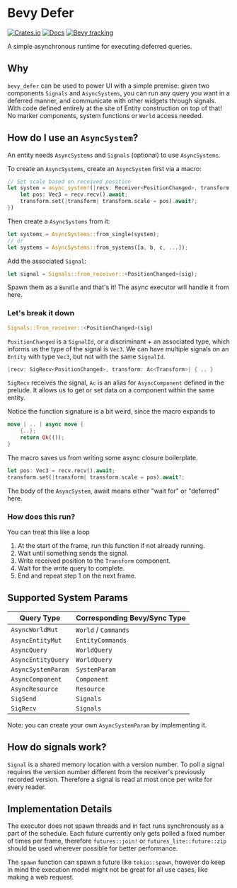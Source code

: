 # Bevy Defer

[![Crates.io](https://img.shields.io/crates/v/bevy_defer.svg)](https://crates.io/crates/bevy_defer)
[![Docs](https://docs.rs/bevy_defer/badge.svg)](https://docs.rs/bevy_defer/latest/bevy_defer/)
[![Bevy tracking](https://img.shields.io/badge/Bevy%20tracking-released%20version-lightblue)](https://bevyengine.org/learn/book/plugin-development/)

A simple asynchronous runtime for executing deferred queries.

## Why

`bevy_defer` can be used to power UI with a simple premise:
given two components `Signals` and `AsyncSystems`, you can
run any query you want in a deferred manner, and communicate with other widgets
through signals.
With code defined entirely at the site of Entity construction on top of that!
No marker components, system functions or `World` access needed.

## How do I use an `AsyncSystem`?

An entity needs `AsyncSystems` and `Signals` (optional) to use `AsyncSystems`.

To create an `AsyncSystems`, create an `AsyncSystem` first via a macro:

```rust
// Set scale based on received position
let system = async_system!(|recv: Receiver<PositionChanged>, transform: Ac<Transform>|{
    let pos: Vec3 = recv.recv().await;
    transform.set(|transform| transform.scale = pos).await?;
})
```

Then create a `AsyncSystems` from it:

```rust
let systems = AsyncSystems::from_single(system);
// or
let systems = AsyncSystems::from_systems([a, b, c, ...]);
```

Add the associated `Signal`:

```rust
let signal = Signals::from_receiver::<PositionChanged>(sig);
```

Spawn them as a `Bundle` and that's it! The async executor will
handle it from here.

### Let's break it down

```rust
Signals::from_receiver::<PositionChanged>(sig)
```

`PositionChanged` is a `SignalId`, or a discriminant + an associated type,
which informs us the type of the signal is `Vec3`. We can have multiple signals
on an `Entity` with type `Vec3`, but not with the same `SignalId`.

```rust
|recv: SigRecv<PositionChanged>, transform: Ac<Transform>| { .. }
```

`SigRecv` receives the signal, `Ac` is an alias for `AsyncComponent`
defined in the prelude. It allows us to get or set data
on a component within the same entity.

Notice the function signature is a bit weird, since the macro expands to

```rust
move | .. | async move { 
    {..}; 
    return Ok(()); 
}
```

The macro saves us from writing some async closure boilerplate.

```rust
let pos: Vec3 = recv.recv().await;
transform.set(|transform| transform.scale = pos).await?;
```

The body of the `AsyncSystem`, await means either
"wait for" or "deferred" here.

### How does this run?

You can treat this like a loop

1. At the start of the frame, run this function if not already running.
2. Wait until something sends the signal.
3. Write received position to the `Transform` component.
4. Wait for the write query to complete.
5. End and repeat step 1 on the next frame.

## Supported System Params

| Query Type | Corresponding Bevy/Sync Type |
| ---- | ----- |
| `AsyncWorldMut` | `World` / `Commands` |
| `AsyncEntityMut` | `EntityCommands` |
| `AsyncQuery` | `WorldQuery` |
| `AsyncEntityQuery` | `WorldQuery` |
| `AsyncSystemParam` | `SystemParam` |
| `AsyncComponent` | `Component` |
| `AsyncResource` | `Resource` |
| `SigSend` | `Signals` |
| `SigRecv` | `Signals` |

Note: you can create your own `AsyncSystemParam` by implementing it.

## How do signals work?

`Signal` is a shared memory location with a version number.
To poll a signal requires the version number different from the receiver's
previously recorded version. Therefore a signal is read at most once per
write for every reader.

## Implementation Details

The executor does not spawn threads and in fact runs synchronously as a
part of the schedule. Each future currently only gets polled a fixed number
of times per frame, therefore `futures::join!` or `futures_lite::future::zip`
should be used wherever possible for better performance.

The `spawn` function can spawn a future like `tokio::spawn`, however
do keep in mind the execution model might not be great for all
use cases, like making a web request.
